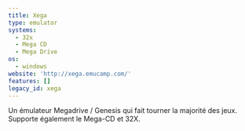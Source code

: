 ```yaml
---
title: Xega
type: emulator
systems:
  - 32x
  - Mega CD
  - Mega Drive
os:
  - windows
website: 'http://xega.emucamp.com/'
features: []
legacy_id: xega
---
```

Un émulateur Megadrive / Genesis qui fait tourner la majorité des jeux. Supporte également le Mega-CD et 32X.
